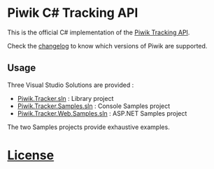 # Piwik C# Tracking API

This is the official C# implementation of the [Piwik Tracking API](http://piwik.org/docs/tracking-api/).

Check the [changelog](CHANGELOG.md) to know which versions of Piwik are supported.

## Usage

Three Visual Studio Solutions are provided : 

  * [Piwik.Tracker.sln](Piwik.Tracker.sln) : Library project
  * [Piwik.Tracker.Samples.sln](Piwik.Tracker.Samples.sln) : Console Samples project
  * [Piwik.Tracker.Web.Samples.sln](Piwik.Tracker.Web.Samples.sln) : ASP.NET Samples project

The two Samples projects provide exhaustive examples.

# [License](LICENSE)
